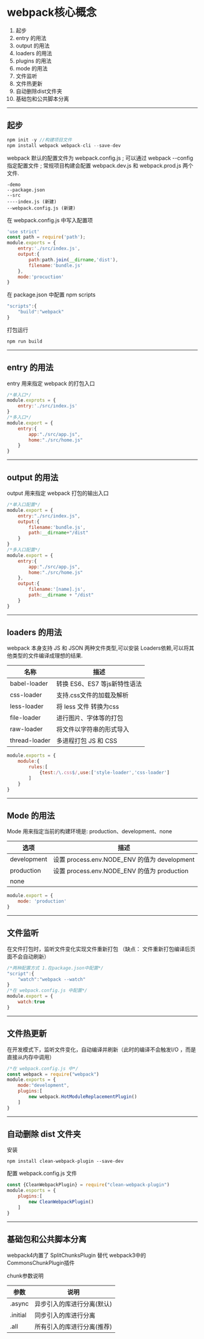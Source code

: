 # webpack核心概念

1. 起步
2. entry 的用法
3. output 的用法
4. loaders 的用法
5. plugins 的用法
6. mode 的用法
7. 文件监听
8. 文件热更新
9. 自动删除dist文件夹
10. 基础包和公共脚本分离

---

## 起步

```javascript
npm init -y //构建项目文件
npm install webpack webpack-cli --save-dev
```

webpack 默认的配置文件为 webpack.config.js ; 可以通过 webpack --config 指定配置文件 ; 常规项目构建会配置 webpack.dev.js 和 webpack.prod.js 两个文件.

```ABAP
-demo
--package.json
--src
----index.js (新建)
--webpack.config.js (新建)
```

在 webpack.config.js 中写入配置项

```javascript
'use strict'
const path = require('path');
module.exports = {
	entry:'./src/index.js',
	output:{
		path:path.join(__dirname,'dist'),
		filename:'bundle.js'
	},
	mode:'procuction'
}
```

在 package.json 中配置 npm scripts

```javascript
"scripts":{
    "build":"webpack"
}
```

打包运行

```javascript
npm run build
```

---

## entry 的用法

entry 用来指定 webpack 的打包入口

```javascript
/*单入口*/
module.exprots = {
    entry:'./src/index.js'
}
/*多入口*/
module.export = {
    entry:{
        app:"./src/app.js",
        home:"./src/home.js"
    }
}
```

---

## output  的用法

output 用来指定 webpack 打包的输出入口

```javascript
/*单入口配置*/
module.export = {
    entry:"./src/index.js",
    output:{
        filename:'bundle.js',
        path:__dirname+"/dist"
    }
}
/*多入口配置*/
module.export = {
    entry:{
        app:"./src/app.js",
        home:"./src/home.js"
    },
    output:{
        filename:'[name].js',
        path:__dirname + "/dist"
    }
}
```

---

## loaders 的用法

webpack 本身支持 JS 和 JSON 两种文件类型,可以安装 Loaders依赖,可以将其他类型的文件编译成理想的结果.

| 名称          | 描述                         |
| ------------- | ---------------------------- |
| babel-loader  | 转换 ES6、ES7 等js新特性语法 |
| css-loader    | 支持.css文件的加载及解析     |
| less-loader   | 将 less 文件 转换为css       |
| file-loader   | 进行图片、字体等的打包       |
| raw-loader    | 将文件以字符串的形式导入     |
| thread-loader | 多进程打包 JS 和 CSS         |

```javascript
module.exports = {
    module:{
        rules:[
            {test:/\.css$/,use:['style-loader','css-loader']
        ]
    }
}
```

---

## Mode 的用法

Mode 用来指定当前的构建环境是: production、development、none

| 选项        | 描述                                         |
| ----------- | -------------------------------------------- |
| development | 设置 process.env.NODE_ENV 的值为 development |
| production  | 设置 process.env.NODE_ENV 的值为 production  |
| none        |                                              |

```javascript
module.export = {
    mode: 'production'
}
```

---

## 文件监听

在文件打包时，监听文件变化实现文件重新打包 （缺点： 文件重新打包编译后页面不会自动刷新）

```javascript
/*两种配置方式 1.在package.json中配置*/
"script":{
    "watch":"webpack --watch"
}
/*在 webpack.config.js 中配置*/
module.export = {
    watch:true
}
```

---

## 文件热更新

在开发模式下，监听文件变化，自动编译并刷新（此时的编译不会触发I/O ，而是直接从内存中调用）

```javascript
/*在 webpack.config.js 中*/
const webpack = require("webpack")
module.exports = {
    mode:"development",
    plugins:[
        new webpack.HotModuleReplacementPlugin()
    ]
}
```

---

## 自动删除 dist 文件夹

安装

```shell
npm install clean-webpack-plugin --save-dev
```

配置 webpack.config.js 文件

```javascript
const {CleanWebpackPlugin} = require("clean-webpack-plugin")
module.esports = {
    plugins:[
        new CleanWebpackPlugin()
    ]
}
```

---

## 基础包和公共脚本分离

webpack4内置了 SplitChunksPlugin 替代 webpack3中的 CommonsChunkPlugin插件

chunk参数说明

| 参数     | 说明                       |
| -------- | -------------------------- |
| .async   | 异步引入的库进行分离(默认) |
| .initial | 同步引入的库进行分离       |
| .all     | 所有引入的库进行分离(推荐) |


